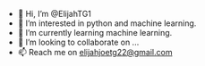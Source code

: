 - 👋 Hi, I’m @ElijahTG1
- 👀 I’m interested in python and machine learning. 
- 🌱 I’m currently learning machine learning. 
- 💞️ I’m looking to collaborate on ...
- 📫 Reach me on elijahjoetg22@gmail.com

<!---
ElijahTG1/ElijahTG1 is a ✨ special ✨ repository because its `README.md` (this file) appears on your GitHub profile.
You can click the Preview link to take a look at your changes.
--->
